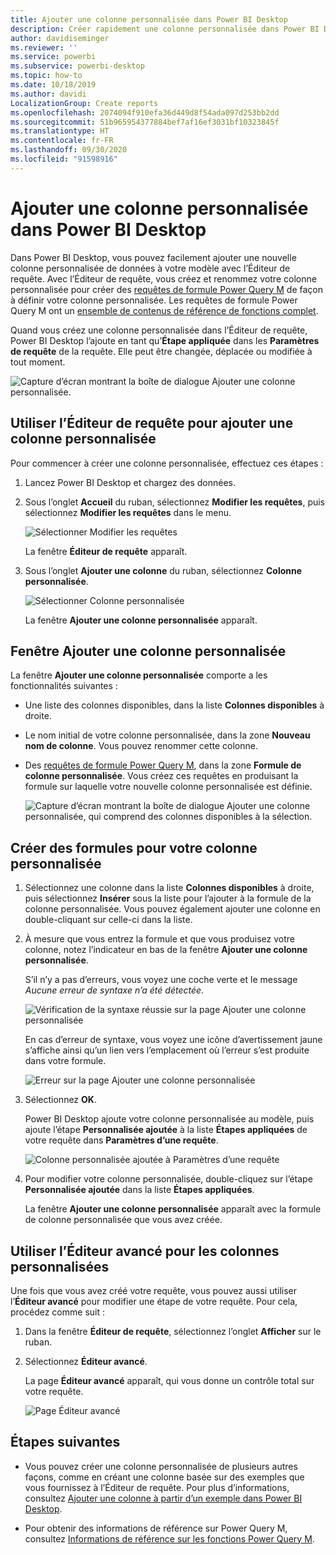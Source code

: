 ```yaml
---
title: Ajouter une colonne personnalisée dans Power BI Desktop
description: Créer rapidement une colonne personnalisée dans Power BI Desktop
author: davidiseminger
ms.reviewer: ''
ms.service: powerbi
ms.subservice: powerbi-desktop
ms.topic: how-to
ms.date: 10/18/2019
ms.author: davidi
LocalizationGroup: Create reports
ms.openlocfilehash: 2074094f910efa36d449d8f54ada097d253bb2dd
ms.sourcegitcommit: 51b965954377884bef7af16ef3031bf10323845f
ms.translationtype: HT
ms.contentlocale: fr-FR
ms.lasthandoff: 09/30/2020
ms.locfileid: "91598916"
---
```

# <a name="add-a-custom-column-in-power-bi-desktop"></a>Ajouter une colonne personnalisée dans Power BI Desktop

Dans Power BI Desktop, vous pouvez facilement ajouter une nouvelle colonne personnalisée de données à votre modèle avec l’Éditeur de requête. Avec l’Éditeur de requête, vous créez et renommez votre colonne personnalisée pour créer des [requêtes de formule Power Query M](/powerquery-m/quick-tour-of-the-power-query-m-formula-language) de façon à définir votre colonne personnalisée. Les requêtes de formule Power Query M ont un [ensemble de contenus de référence de fonctions complet](/powerquery-m/power-query-m-function-reference). 

Quand vous créez une colonne personnalisée dans l’Éditeur de requête, Power BI Desktop l’ajoute en tant qu’**Étape appliquée** dans les **Paramètres de requête** de la requête. Elle peut être changée, déplacée ou modifiée à tout moment.

![Capture d’écran montrant la boîte de dialogue Ajouter une colonne personnalisée.](media/desktop-add-custom-column/add-custom-column_01.png)

## <a name="use-query-editor-to-add-a-custom-column"></a>Utiliser l’Éditeur de requête pour ajouter une colonne personnalisée

Pour commencer à créer une colonne personnalisée, effectuez ces étapes :

1. Lancez Power BI Desktop et chargez des données.

2. Sous l’onglet **Accueil** du ruban, sélectionnez **Modifier les requêtes**, puis sélectionnez **Modifier les requêtes** dans le menu.

   ![Sélectionner Modifier les requêtes](media/desktop-add-custom-column/add-column-from-example_02.png)

   La fenêtre **Éditeur de requête** apparaît. 

2. Sous l’onglet **Ajouter une colonne** du ruban, sélectionnez **Colonne personnalisée**.

   ![Sélectionner Colonne personnalisée](media/desktop-add-custom-column/add-custom-column_02.png)

   La fenêtre **Ajouter une colonne personnalisée** apparaît.

## <a name="the-add-custom-column-window"></a>Fenêtre Ajouter une colonne personnalisée

La fenêtre **Ajouter une colonne personnalisée** comporte a les fonctionnalités suivantes : 
- Une liste des colonnes disponibles, dans la liste **Colonnes disponibles** à droite.

- Le nom initial de votre colonne personnalisée, dans la zone **Nouveau nom de colonne**. Vous pouvez renommer cette colonne.

- Des [requêtes de formule Power Query M](/powerquery-m/power-query-m-function-reference), dans la zone **Formule de colonne personnalisée**. Vous créez ces requêtes en produisant la formule sur laquelle votre nouvelle colonne personnalisée est définie. 

   ![Capture d’écran montrant la boîte de dialogue Ajouter une colonne personnalisée, qui comprend des colonnes disponibles à la sélection.](media/desktop-add-custom-column/add-custom-column_03.png)

## <a name="create-formulas-for-your-custom-column"></a>Créer des formules pour votre colonne personnalisée

1. Sélectionnez une colonne dans la liste **Colonnes disponibles** à droite, puis sélectionnez **Insérer** sous la liste pour l’ajouter à la formule de la colonne personnalisée. Vous pouvez également ajouter une colonne en double-cliquant sur celle-ci dans la liste.

2. À mesure que vous entrez la formule et que vous produisez votre colonne, notez l’indicateur en bas de la fenêtre **Ajouter une colonne personnalisée**. 

   S’il n’y a pas d’erreurs, vous voyez une coche verte et le message *Aucune erreur de syntaxe n’a été détectée*.

   ![Vérification de la syntaxe réussie sur la page Ajouter une colonne personnalisée](media/desktop-add-custom-column/add-custom-column_04.png)

   En cas d’erreur de syntaxe, vous voyez une icône d’avertissement jaune s’affiche ainsi qu’un lien vers l’emplacement où l’erreur s’est produite dans votre formule.

   ![Erreur sur la page Ajouter une colonne personnalisée](media/desktop-add-custom-column/add-custom-column_05.png)

3. Sélectionnez **OK**. 

   Power BI Desktop ajoute votre colonne personnalisée au modèle, puis ajoute l’étape **Personnalisée ajoutée** à la liste **Étapes appliquées** de votre requête dans **Paramètres d’une requête**.

   ![Colonne personnalisée ajoutée à Paramètres d’une requête](media/desktop-add-custom-column/add-custom-column_06.png)

4. Pour modifier votre colonne personnalisée, double-cliquez sur l’étape **Personnalisée ajoutée** dans la liste **Étapes appliquées**. 

   La fenêtre **Ajouter une colonne personnalisée** apparaît avec la formule de colonne personnalisée que vous avez créée.

## <a name="use-the-advanced-editor-for-custom-columns"></a>Utiliser l’Éditeur avancé pour les colonnes personnalisées

Une fois que vous avez créé votre requête, vous pouvez aussi utiliser l’**Éditeur avancé** pour modifier une étape de votre requête. Pour cela, procédez comme suit :

1. Dans la fenêtre **Éditeur de requête**, sélectionnez l’onglet **Afficher** sur le ruban. 

2. Sélectionnez **Éditeur avancé**.

   La page **Éditeur avancé** apparaît, qui vous donne un contrôle total sur votre requête. 

   ![Page Éditeur avancé](media/desktop-add-custom-column/add-custom-column_07.png)

   
## <a name="next-steps"></a>Étapes suivantes

- Vous pouvez créer une colonne personnalisée de plusieurs autres façons, comme en créant une colonne basée sur des exemples que vous fournissez à l’Éditeur de requête. Pour plus d’informations, consultez [Ajouter une colonne à partir d’un exemple dans Power BI Desktop](desktop-add-column-from-example.md).

- Pour obtenir des informations de référence sur Power Query M, consultez [Informations de référence sur les fonctions Power Query M](/powerquery-m/power-query-m-function-reference).